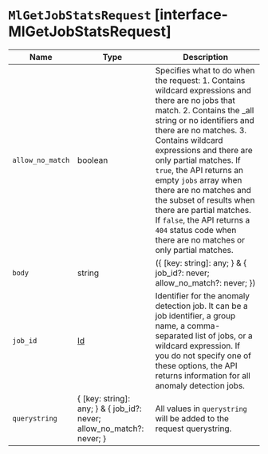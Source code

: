 # `MlGetJobStatsRequest` [interface-MlGetJobStatsRequest]

| Name | Type | Description |
| - | - | - |
| `allow_no_match` | boolean | Specifies what to do when the request: 1. Contains wildcard expressions and there are no jobs that match. 2. Contains the _all string or no identifiers and there are no matches. 3. Contains wildcard expressions and there are only partial matches. If `true`, the API returns an empty `jobs` array when there are no matches and the subset of results when there are partial matches. If `false`, the API returns a `404` status code when there are no matches or only partial matches. |
| `body` | string | ({ [key: string]: any; } & { job_id?: never; allow_no_match?: never; }) | All values in `body` will be added to the request body. |
| `job_id` | [Id](./Id.md) | Identifier for the anomaly detection job. It can be a job identifier, a group name, a comma-separated list of jobs, or a wildcard expression. If you do not specify one of these options, the API returns information for all anomaly detection jobs. |
| `querystring` | { [key: string]: any; } & { job_id?: never; allow_no_match?: never; } | All values in `querystring` will be added to the request querystring. |
